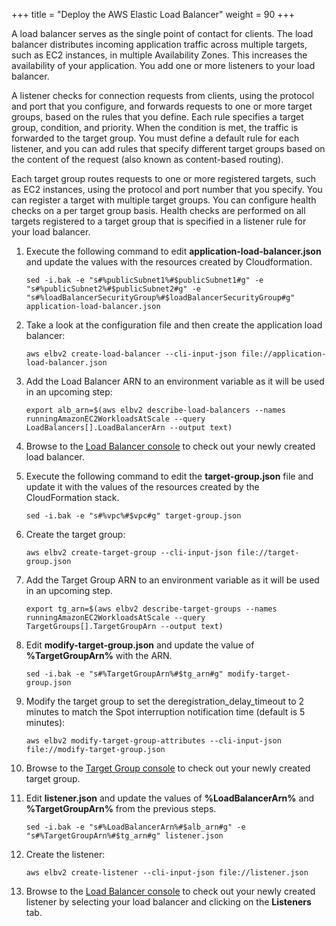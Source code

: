 +++
title = "Deploy the AWS Elastic Load Balancer"
weight = 90
+++

A load balancer serves as the single point of contact for clients. The load balancer distributes incoming application traffic across multiple targets, such as EC2 instances, in multiple Availability Zones. This increases the availability of your application. You add one or more listeners to your load balancer.

A listener checks for connection requests from clients, using the protocol and port that you configure, and forwards requests to one or more target groups, based on the rules that you define. Each rule specifies a target group, condition, and priority. When the condition is met, the traffic is forwarded to the target group. You must define a default rule for each listener, and you can add rules that specify different target groups based on the content of the request (also known as content-based routing).

Each target group routes requests to one or more registered targets, such as EC2 instances, using the protocol and port number that you specify. You can register a target with multiple target groups. You can configure health checks on a per target group basis. Health checks are performed on all targets registered to a target group that is specified in a listener rule for your load balancer.

1. Execute the following command to edit **application-load-balancer.json** and update the values with the resources created by Cloudformation.

	```
	sed -i.bak -e "s#%publicSubnet1%#$publicSubnet1#g" -e "s#%publicSubnet2%#$publicSubnet2#g" -e "s#%loadBalancerSecurityGroup%#$loadBalancerSecurityGroup#g" application-load-balancer.json
	```

1. Take a look at the configuration file and then create the application load balancer:

	```
	aws elbv2 create-load-balancer --cli-input-json file://application-load-balancer.json
	```

1. Add the Load Balancer ARN to an environment variable as it will be used in an upcoming step:

	```
	export alb_arn=$(aws elbv2 describe-load-balancers --names runningAmazonEC2WorkloadsAtScale --query LoadBalancers[].LoadBalancerArn --output text)
	```

1. Browse to the [Load Balancer console](https://console.aws.amazon.com/ec2/v2/home#LoadBalancers:sort=loadBalancerName) to check out your newly created load balancer.

1. 	Execute the following command to edit the **target-group.json** file and update it with the values of the resources created by the CloudFormation stack.

	```
	sed -i.bak -e "s#%vpc%#$vpc#g" target-group.json
	```

1.  Create the target group:

	```
	aws elbv2 create-target-group --cli-input-json file://target-group.json
	```

1. Add the Target Group ARN to an environment variable as it will be used in an upcoming step. 

	```
	export tg_arn=$(aws elbv2 describe-target-groups --names runningAmazonEC2WorkloadsAtScale --query TargetGroups[].TargetGroupArn --output text)
	```

1. Edit **modify-target-group.json** and update the value of **%TargetGroupArn%** with the ARN.  
	```
	sed -i.bak -e "s#%TargetGroupArn%#$tg_arn#g" modify-target-group.json
	```

1. Modify the target group to set the deregistration_delay_timeout to 2 minutes to match the Spot interruption notification time (default is 5 minutes):

	```
	aws elbv2 modify-target-group-attributes --cli-input-json file://modify-target-group.json
	```

1. Browse to the [Target Group console](https://console.aws.amazon.com/ec2/v2/home#TargetGroups:sort=targetGroupName) to check out your newly created target group.

1. Edit **listener.json** and update the values of **%LoadBalancerArn%** and **%TargetGroupArn%** from the previous steps. 
	```
	sed -i.bak -e "s#%LoadBalancerArn%#$alb_arn#g" -e "s#%TargetGroupArn%#$tg_arn#g" listener.json
	```

1. Create the listener:

	```
	aws elbv2 create-listener --cli-input-json file://listener.json
	```

1. Browse to the [Load Balancer console](https://console.aws.amazon.com/ec2/v2/home#LoadBalancers:sort=loadBalancerName) to check out your newly created listener by selecting your load balancer and clicking on the **Listeners** tab.
